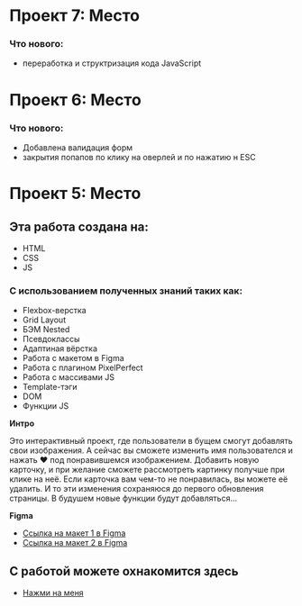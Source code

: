 # Проект 7: Место
### Что нового:
* переработка и структризация кода JavaScript



# Проект 6: Место
### Что нового:
* Добавлена валидация форм
* закрытия попапов по клику на оверлей и по нажатию н ESC




# Проект 5: Место

## Эта работа создана на:
* HTML
* CSS
* JS

### С использованием полученных знаний таких как:
* Flexbox-верстка
* Grid Layout
* БЭМ Nested
* Псевдоклассы
* Адаптиная вёрстка
* Работа с макетом в Figma
* Работа с плагином PixelPerfect
* Работа с массивами JS
* Template-тэги
* DOM
* Функции JS

**Интро**

Это интерактивный проект, где пользователи в бущем смогут добавлять свои изображения.
А сейчас вы сможете изменить имя пользователся и нажать ♥ под понравившемся изображением. 
Добавить новую карточку, и при желание сможете рассмотреть картинку получше при клике на неё.
Если карточка вам чем-то не понравилась, вы можете её удалить.
И то эти изменения сохраняюся до первого обновления страницы.
В будушем новые функции будут добавляться...

**Figma**

* [Ссылка на макет 1 в Figma](https://www.figma.com/file/StZjf8HnoeLdiXS7dYrLAh/JavaScript.-Sprint-4)
* [Ссылка на макет 2 в Figma](https://www.figma.com/file/bjyvbKKJN2naO0ucURl2Z0/JavaScript.-Sprint-5)


## С работой можете охнакомится здесь

* [Нажми на меня](https://0r8-9dzcl.github.io/mesto/)
